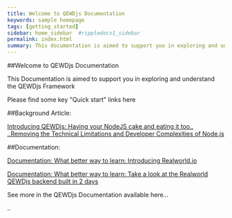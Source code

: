 ```yaml
---
title: Welcome to QEWDjs Documentation
keywords: sample homepage
tags: [getting_started]
sidebar: home_sidebar  #rippledocs1_sidebar
permalink: index.html
summary: This documentation is aimed to support you in exploring and understand the QEWDjs framework.
---
```


##Welcome to QEWDjs Documentation 

This Documentation is aimed to support you in exploring and understand the QEWDjs Framework 


Please find some key "Quick start" links here 

##Background Article:

[Introducing QEWDjs: Having your NodeJS cake and eating it too.. 
..Removing the Technical Limitations and Developer Complexities of Node.js](https://robtweed.wordpress.com/2017/04/18/having-your-node-js-cake-and-eating-it-too/) 


##Documentation:

[Documentation: What better way to learn: Introducing Realworld.io](https://medium.com/@ericsimons/introducing-realworld-6016654d36b5)

[Documentation: What better way to learn: Take a look at the Realworld QEWDjs backend built in 2 days](https://github.com/gothinkster/QEWD-realworld-example-app)

See more in the QEWDjs Documentation available here...


..
